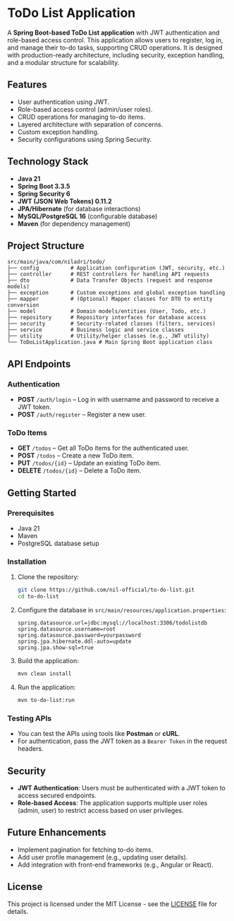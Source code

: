 # ToDo List Application

A **Spring Boot-based ToDo List application** with JWT authentication and role-based access control. This application allows users to register, log in, and manage their to-do tasks, supporting CRUD operations. It is designed with production-ready architecture, including security, exception handling, and a modular structure for scalability.

## Features
- User authentication using JWT.
- Role-based access control (admin/user roles).
- CRUD operations for managing to-do items.
- Layered architecture with separation of concerns.
- Custom exception handling.
- Security configurations using Spring Security.

## Technology Stack
- **Java 21**
- **Spring Boot 3.3.5**
- **Spring Security 6**
- **JWT (JSON Web Tokens) 0.11.2**
- **JPA/Hibernate** (for database interactions)
- **MySQL/PostgreSQL 16** (configurable database)
- **Maven** (for dependency management)

## Project Structure
```plaintext
src/main/java/com/niladri/todo/
├── config          # Application configuration (JWT, security, etc.)
├── controller      # REST controllers for handling API requests
├── dto             # Data Transfer Objects (request and response models)
├── exception       # Custom exceptions and global exception handling
├── mapper          # (Optional) Mapper classes for DTO to entity conversion
├── model           # Domain models/entities (User, Todo, etc.)
├── repository      # Repository interfaces for database access
├── security        # Security-related classes (filters, services)
├── service         # Business logic and service classes
├── utility         # Utility/helper classes (e.g., JWT utility)
└── ToDoListApplication.java # Main Spring Boot application class
```

## API Endpoints

### Authentication
- **POST** `/auth/login` – Log in with username and password to receive a JWT token.
- **POST** `/auth/register` – Register a new user.

### ToDo Items
- **GET** `/todos` – Get all ToDo items for the authenticated user.
- **POST** `/todos` – Create a new ToDo item.
- **PUT** `/todos/{id}` – Update an existing ToDo item.
- **DELETE** `/todos/{id}` – Delete a ToDo item.

## Getting Started

### Prerequisites
- Java 21
- Maven
- PostgreSQL database setup

### Installation
1. Clone the repository:
   ```bash
   git clone https://github.com/nil-official/to-do-list.git
   cd to-do-list

2. Configure the database in `src/main/resources/application.properties`:
   ```properties
   spring.datasource.url=jdbc:mysql://localhost:3306/todolistdb
   spring.datasource.username=root
   spring.datasource.password=yourpassword
   spring.jpa.hibernate.ddl-auto=update
   spring.jpa.show-sql=true
   ```

3. Build the application:
   ```bash
   mvn clean install
   ```

4. Run the application:
   ```bash
   mvn to-do-list:run
   ```

### Testing APIs
- You can test the APIs using tools like **Postman** or **cURL**.
- For authentication, pass the JWT token as a `Bearer Token` in the request headers.

## Security
- **JWT Authentication**: Users must be authenticated with a JWT token to access secured endpoints.
- **Role-based Access**: The application supports multiple user roles (admin, user) to restrict access based on user privileges.

## Future Enhancements
- Implement pagination for fetching to-do items.
- Add user profile management (e.g., updating user details).
- Add integration with front-end frameworks (e.g., Angular or React).

## License
This project is licensed under the MIT License - see the [LICENSE](LICENSE) file for details.
